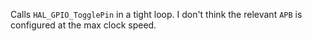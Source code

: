 Calls `HAL_GPIO_TogglePin` in a tight loop. I don't think the relevant `APB` is configured at the max clock speed.
